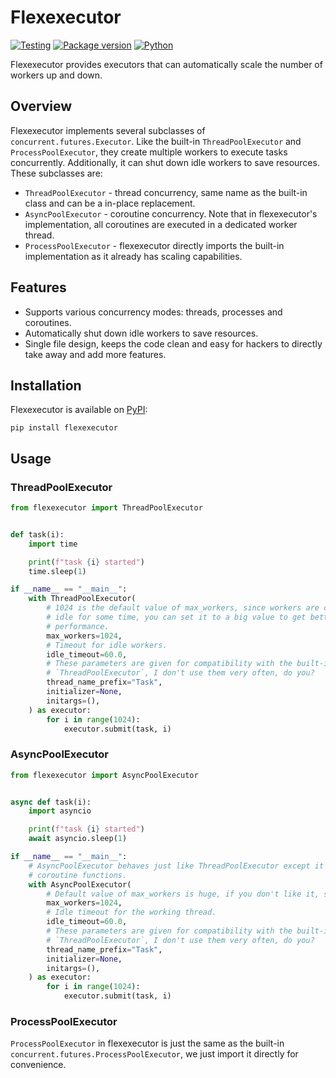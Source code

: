 # Flexexecutor

[![Testing](https://github.com/leavers/flexexecutor/workflows/Test%20Suite/badge.svg)](https://github.com/leavers/flexexecutor/actions)
[![Package version](https://img.shields.io/pypi/v/flexexecutor.svg)](https://pypi.org/project/flexexecutor/)
[![Python](https://img.shields.io/pypi/pyversions/flexexecutor.svg)](https://pypi.org/project/flexexecutor/)

Flexexecutor provides executors that can automatically scale the number of workers up
and down.

## Overview

Flexexecutor implements several subclasses of `concurrent.futures.Executor`.
Like the built-in `ThreadPoolExecutor` and `ProcessPoolExecutor`,
they create multiple workers to execute tasks concurrently.
Additionally, it can shut down idle workers to save resources. These subclasses are:

- `ThreadPoolExecutor` - thread concurrency, same name as the built-in class and can
  be a in-place replacement.
- `AsyncPoolExecutor` - coroutine concurrency. Note that in flexexecutor's
  implementation, all coroutines are executed in a dedicated worker thread.
- `ProcessPoolExecutor` - flexexecutor directly imports the built-in implementation as it
  already has scaling capabilities.

## Features

- Supports various concurrency modes: threads, processes and coroutines.
- Automatically shut down idle workers to save resources.
- Single file design, keeps the code clean and easy for hackers to directly take away
  and add more features.

## Installation

Flexexecutor is available on [PyPI](https://pypi.org/project/flexexecutor/):

```shell
pip install flexexecutor
```

## Usage

### ThreadPoolExecutor

```python
from flexexecutor import ThreadPoolExecutor


def task(i):
    import time

    print(f"task {i} started")
    time.sleep(1)

if __name__ == "__main__":
    with ThreadPoolExecutor(
        # 1024 is the default value of max_workers, since workers are closed if they are
        # idle for some time, you can set it to a big value to get better short-term
        # performance.
        max_workers=1024,
        # Timeout for idle workers.
        idle_timeout=60.0,
        # These parameters are given for compatibility with the built-in
        # `ThreadPoolExecutor`, I don't use them very often, do you?
        thread_name_prefix="Task",
        initializer=None,
        initargs=(),
    ) as executor:
        for i in range(1024):
            executor.submit(task, i)
```

### AsyncPoolExecutor

```python
from flexexecutor import AsyncPoolExecutor


async def task(i):
    import asyncio

    print(f"task {i} started")
    await asyncio.sleep(1)

if __name__ == "__main__":
    # AsyncPoolExecutor behaves just like ThreadPoolExecutor except it only accepts
    # coroutine functions.
    with AsyncPoolExecutor(
        # Default value of max_workers is huge, if you don't like it, set it smaller.
        max_workers=1024,
        # Idle timeout for the working thread.
        idle_timeout=60.0,
        # These parameters are given for compatibility with the built-in
        # `ThreadPoolExecutor`, I don't use them very often, do you?
        thread_name_prefix="Task",
        initializer=None,
        initargs=(),
    ) as executor:
        for i in range(1024):
            executor.submit(task, i)
```

### ProcessPoolExecutor

`ProcessPoolExecutor` in flexexecutor is just the same as the built-in
`concurrent.futures.ProcessPoolExecutor`, we just import it directly for convenience.
